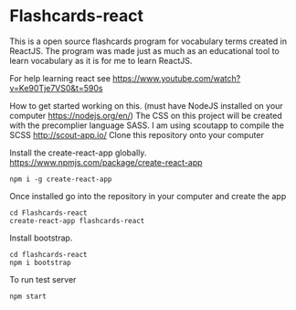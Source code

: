 # Flashcards-react
This is a open source flashcards program for vocabulary terms created in ReactJS.  The program was made just as much as an educational tool to learn vocabulary as it is for me to learn ReactJS.

For help learning react see https://www.youtube.com/watch?v=Ke90Tje7VS0&t=590s 

How to get started working on this. (must have NodeJS installed on your computer https://nodejs.org/en/)
The CSS on this project will be created with the precomplier language SASS.
   I am using scoutapp to compile the SCSS http://scout-app.io/ 
Clone this repository onto your computer

Install the create-react-app globally.  https://www.npmjs.com/package/create-react-app

```
npm i -g create-react-app
```

Once installed go into the repository in your computer and create the app

```
cd Flashcards-react
create-react-app flashcards-react
```

Install bootstrap.
   
```
cd flashcards-react
npm i bootstrap
```
   
To run test server

```
npm start
```

